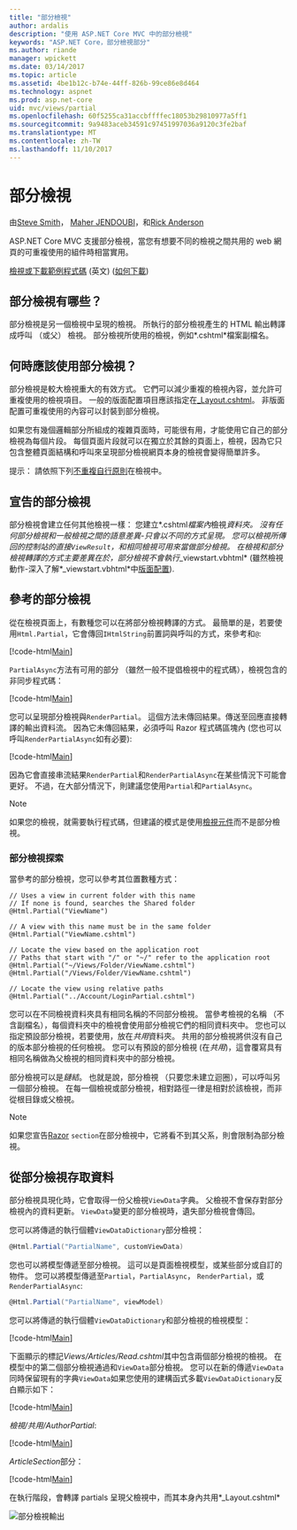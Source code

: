 ```yaml
---
title: "部分檢視"
author: ardalis
description: "使用 ASP.NET Core MVC 中的部分檢視"
keywords: "ASP.NET Core，部分檢視部分"
ms.author: riande
manager: wpickett
ms.date: 03/14/2017
ms.topic: article
ms.assetid: 4be1b12c-b74e-44ff-826b-99ce86e8d464
ms.technology: aspnet
ms.prod: asp.net-core
uid: mvc/views/partial
ms.openlocfilehash: 60f5255ca31accbffffec18053b29810977a5ff1
ms.sourcegitcommit: 9a9483aceb34591c97451997036a9120c3fe2baf
ms.translationtype: MT
ms.contentlocale: zh-TW
ms.lasthandoff: 11/10/2017
---
```

# <a name="partial-views"></a>部分檢視

由[Steve Smith](https://ardalis.com/)， [Maher JENDOUBI](https://twitter.com/maherjend)，和[Rick Anderson](https://twitter.com/RickAndMSFT)

ASP.NET Core MVC 支援部分檢視，當您有想要不同的檢視之間共用的 web 網頁的可重複使用的組件時相當實用。

[檢視或下載範例程式碼](https://github.com/aspnet/Docs/tree/master/aspnetcore/mvc/views/partial/sample) \(英文\) ([如何下載](xref:tutorials/index#how-to-download-a-sample))

## <a name="what-are-partial-views"></a>部分檢視有哪些？

部分檢視是另一個檢視中呈現的檢視。 所執行的部分檢視產生的 HTML 輸出轉譯成呼叫 （或父） 檢視。 部分檢視所使用的檢視，例如*.cshtml*檔案副檔名。

## <a name="when-should-i-use-partial-views"></a>何時應該使用部分檢視？

部分檢視是較大檢視重大的有效方式。 它們可以減少重複的檢視內容，並允許可重複使用的檢視項目。 一般的版面配置項目應該指定在[_Layout.cshtml](layout.md)。 非版面配置可重複使用的內容可以封裝到部分檢視。

如果您有幾個邏輯部分所組成的複雜頁面時，可能很有用，才能使用它自己的部分檢視為每個片段。 每個頁面片段就可以在獨立於其餘的頁面上，檢視，因為它只包含整體頁面結構和呼叫來呈現部分檢視網頁本身的檢視會變得簡單許多。

提示： 請依照下列[不重複自行原則](http://deviq.com/don-t-repeat-yourself/)在檢視中。

## <a name="declaring-partial-views"></a>宣告的部分檢視

部分檢視會建立任何其他檢視一樣： 您建立*.cshtml*檔案內*檢視*資料夾。 沒有任何部分檢視和一般檢視之間的語意差異-只會以不同的方式呈現。 您可以檢視所傳回的控制站的直接`ViewResult`，和相同檢視可用來當做部分檢視。 在檢視和部分檢視轉譯的方式主要差異在於，部分檢視不會執行*_viewstart.vbhtml* (雖然檢視動作-深入了解*_viewstart.vbhtml*中[版面配置](layout.md)).

## <a name="referencing-a-partial-view"></a>參考的部分檢視

從在檢視頁面上，有數種您可以在將部分檢視轉譯的方式。 最簡單的是，若要使用`Html.Partial`，它會傳回`IHtmlString`前置詞與呼叫的方式，來參考和`@`:

[!code-html[Main](partial/sample/src/PartialViewsSample/Views/Home/About.cshtml?range=9)]

`PartialAsync`方法有可用的部分 （雖然一般不提倡檢視中的程式碼），檢視包含的非同步程式碼：

[!code-html[Main](partial/sample/src/PartialViewsSample/Views/Home/About.cshtml?range=8)]

您可以呈現部分檢視與`RenderPartial`。 這個方法未傳回結果。傳送至回應直接轉譯的輸出資料流。 因為它未傳回結果，必須呼叫 Razor 程式碼區塊內 (您也可以呼叫`RenderPartialAsync`如有必要):

[!code-html[Main](partial/sample/src/PartialViewsSample/Views/Home/About.cshtml?range=10-12)]

因為它會直接串流結果`RenderPartial`和`RenderPartialAsync`在某些情況下可能會更好。 不過，在大部分情況下，則建議您使用`Partial`和`PartialAsync`。

> [!NOTE]
> 如果您的檢視，就需要執行程式碼，但建議的模式是使用[檢視元件](view-components.md)而不是部分檢視。

### <a name="partial-view-discovery"></a>部分檢視探索

當參考的部分檢視，您可以參考其位置數種方式：

```text
// Uses a view in current folder with this name
// If none is found, searches the Shared folder
@Html.Partial("ViewName")

// A view with this name must be in the same folder
@Html.Partial("ViewName.cshtml")

// Locate the view based on the application root
// Paths that start with "/" or "~/" refer to the application root
@Html.Partial("~/Views/Folder/ViewName.cshtml")
@Html.Partial("/Views/Folder/ViewName.cshtml")

// Locate the view using relative paths
@Html.Partial("../Account/LoginPartial.cshtml")
```

您可以在不同檢視資料夾具有相同名稱的不同部分檢視。 當參考檢視的名稱 （不含副檔名），每個資料夾中的檢視會使用部分檢視它們的相同資料夾中。 您也可以指定預設部分檢視，若要使用，放在*共用*資料夾。 共用的部分檢視將供沒有自己的版本部分檢視的任何檢視。 您可以有預設的部分檢視 (在*共用*)，這會覆寫具有相同名稱做為父檢視的相同資料夾中的部分檢視。

部分檢視可以是*鏈結*。 也就是說，部分檢視 （只要您未建立迴圈），可以呼叫另一個部分檢視。 在每一個檢視或部分檢視，相對路徑一律是相對於該檢視，而非從根目錄或父檢視。

> [!NOTE]
> 如果您宣告[Razor](razor.md) `section`在部分檢視中，它將看不到其父系，則會限制為部分檢視。

## <a name="accessing-data-from-partial-views"></a>從部分檢視存取資料

部分檢視具現化時，它會取得一份父檢視`ViewData`字典。 父檢視不會保存對部分檢視內的資料更新。 `ViewData`變更的部分檢視時，遺失部分檢視會傳回。

您可以將傳遞的執行個體`ViewDataDictionary`部分檢視：

```csharp
@Html.Partial("PartialName", customViewData)
   ```

您也可以將模型傳遞至部分檢視。 這可以是頁面檢視模型，或某些部分或自訂的物件。 您可以將模型傳遞至`Partial`，`PartialAsync`， `RenderPartial`，或`RenderPartialAsync`:

```csharp
@Html.Partial("PartialName", viewModel)
   ```

您可以將傳遞的執行個體`ViewDataDictionary`和部分檢視的檢視模型：

[!code-html[Main](partial/sample/src/PartialViewsSample/Views/Articles/Read.cshtml?range=15-16)]

下面顯示的標記*Views/Articles/Read.cshtml*其中包含兩個部分檢視的檢視。 在模型中的第二個部分檢視通過和`ViewData`部分檢視。 您可以在新的傳遞`ViewData`同時保留現有的字典`ViewData`如果您使用的建構函式多載`ViewDataDictionary`反白顯示如下：

[!code-html[Main](partial/sample/src/PartialViewsSample/Views/Articles/Read.cshtml)]

*檢視/共用/AuthorPartial*:

[!code-html[Main](partial/sample/src/PartialViewsSample/Views/Shared/AuthorPartial.cshtml)]

*ArticleSection*部分：

[!code-html[Main](partial/sample/src/PartialViewsSample/Views/Articles/ArticleSection.cshtml)]

在執行階段，會轉譯 partials 呈現父檢視中，而其本身內共用*_Layout.cshtml*

![部分檢視輸出](partial/_static/output.png)
